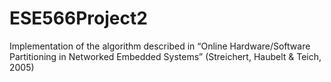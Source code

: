 # ESE566Project2
Implementation of the algorithm described in “Online Hardware/Software Partitioning in Networked Embedded Systems” (Streichert, Haubelt & Teich, 2005)
